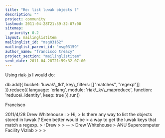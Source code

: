 ```yaml
---
title: "Re: list luwak objects ?"
description: ""
project: community
lastmod: 2011-04-28T21:59:32-07:00
sitemap:
  priority: 0.2
layout: mailinglistitem
mailinglist_id: "msg03162"
mailinglist_parent_id: "msg03159"
author_name: "francisco treacy"
project_section: "mailinglistitem"
sent_date: 2011-04-28T21:59:32-07:00
---
```



Using riak-js I would do:

db.add({ bucket: 'luwak\\_tld', key\\_filters: [["matches", "regexp"]]
}).reduce({ language: 'erlang', module: 'riak\\_kv\\_mapreduce', function:
'reduce\\_identity', keep: true }).run()

Francisco

2011/4/28 Drew Whitehouse :
&gt; Hi,
&gt; Is there any way to list the objects stored in luwak ? Even better would be
&gt; a way to get the luwak keys that match a regexp.
&gt; -Drew
&gt;
&gt; --
&gt; Drew Whitehouse
&gt; ANU Supercomputer Facility Vizlab
&gt;
&gt;
&gt;

